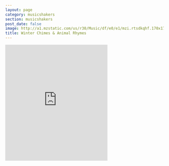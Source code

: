 ```yaml
---
layout: page
category: musicshakers
section: musicshakers
post_date: false
image: http://a1.mzstatic.com/us/r30/Music/df/e0/e1/mzi.rtsdkqhf.170x170-75.jpg
title: Winter Chimes & Animal Rhymes
---
```


<aside class="inset right">
<iframe src="https://widgets.itunes.apple.com/widget.html?c=gb&brc=FFFFFF&blc=FFFFFF&trc=FFFFFF&tlc=FFFFFF&d=&t=&m=music&e=album&w=325&h=370&ids=368007674&wt=discovery&partnerId=&affiliate_id=&at=&ct=" frameborder=0 style="overflow-x:hidden;overflow-y:hidden;width:325px;height: 370px;border:0px"></iframe>
</aside>